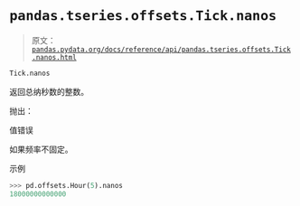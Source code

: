 # `pandas.tseries.offsets.Tick.nanos`

> 原文：[`pandas.pydata.org/docs/reference/api/pandas.tseries.offsets.Tick.nanos.html`](https://pandas.pydata.org/docs/reference/api/pandas.tseries.offsets.Tick.nanos.html)

```py
Tick.nanos
```

返回总纳秒数的整数。

抛出：

值错误

如果频率不固定。

示例

```py
>>> pd.offsets.Hour(5).nanos
18000000000000 
```
